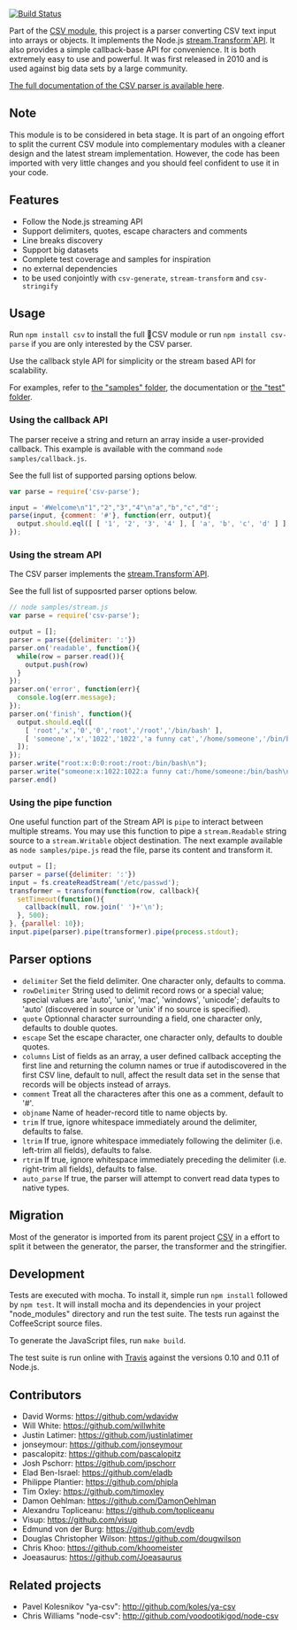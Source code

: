[![Build Status](https://secure.travis-ci.org/wdavidw/node-csv-parse.png)](http://travis-ci.org/wdavidw/node-csv-parse)

Part of the [CSV module](https://github.com/wdavidw/node-csv), this project is a
parser converting CSV text input into arrays or objects. It implements the 
Node.js [stream.Transform`API](http://nodejs.org/api/stream.html#stream_class_stream_transform). It also provides a simple callback-base API for convenience. It is both extremely easy to use and powerful. It was first
released in 2010 and is used against big data sets by a large community.

[The full documentation of the CSV parser is available here](http://www.adaltas.com/projects/node-csv/).

Note
----

This module is to be considered in beta stage. It is part of an ongoing effort 
to split the current CSV module into complementary modules with a cleaner design 
and the latest stream implementation. However, the code has been imported with 
very little changes and you should feel confident to use it in your code.

Features
----

*   Follow the Node.js streaming API
*   Support delimiters, quotes, escape characters and comments
*   Line breaks discovery
*   Support big datasets
*   Complete test coverage and samples for inspiration
*   no external dependencies
*   to be used conjointly with `csv-generate`, `stream-transform` and `csv-stringify`


Usage
-----

Run `npm install csv` to install the full CSV module or run 
`npm install csv-parse` if you are only interested by the CSV parser.

Use the callback style API for simplicity or the stream based API for 
scalability.

For examples, refer to [the "samples" folder][csv-samples], 
the documentation or [the "test" folder][csv-test].

### Using the callback API

The parser receive a string and return an array inside a user-provided 
callback. This example is available with the command `node samples/callback.js`.

See the full list of supported parsing options below.

```javascript
var parse = require('csv-parse');

input = '#Welcome\n"1","2","3","4"\n"a","b","c","d"';
parse(input, {comment: '#'}, function(err, output){
  output.should.eql([ [ '1', '2', '3', '4' ], [ 'a', 'b', 'c', 'd' ] ]);
});
```

### Using the stream API

The CSV parser implements the [stream.Transform`API](http://nodejs.org/api/stream.html#stream_class_stream_transform).

See the full list of supposrted parser options below.
    
```javascript
// node samples/stream.js
var parse = require('csv-parse');

output = [];
parser = parse({delimiter: ':'})
parser.on('readable', function(){
  while(row = parser.read()){
    output.push(row)
  }
});
parser.on('error', function(err){
  console.log(err.message);
});
parser.on('finish', function(){
  output.should.eql([
    [ 'root','x','0','0','root','/root','/bin/bash' ],
    [ 'someone','x','1022','1022','a funny cat','/home/someone','/bin/bash' ]
  ]);
});
parser.write("root:x:0:0:root:/root:/bin/bash\n");
parser.write("someone:x:1022:1022:a funny cat:/home/someone:/bin/bash\n");
parser.end()
```

### Using the pipe function

One useful function part of the Stream API is `pipe` to interact between 
multiple streams. You may use this function to pipe a `stream.Readable` string 
source to a `stream.Writable` object destination. The next example available as 
`node samples/pipe.js` read the file, parse its content and transform it.

```javascript
output = [];
parser = parse({delimiter: ':'})
input = fs.createReadStream('/etc/passwd');
transformer = transform(function(row, callback){
  setTimeout(function(){
    callback(null, row.join(' ')+'\n');
  }, 500);
}, {parallel: 10});
input.pipe(parser).pipe(transformer).pipe(process.stdout);
```

Parser options
----

*   `delimiter`     Set the field delimiter. One character only, defaults to comma.
*   `rowDelimiter`  String used to delimit record rows or a special value; special values are 'auto', 'unix', 'mac', 'windows', 'unicode'; defaults to 'auto' (discovered in source or 'unix' if no source is specified).
*   `quote`         Optionnal character surrounding a field, one character only, defaults to double quotes.
*   `escape`        Set the escape character, one character only, defaults to double quotes.
*   `columns`       List of fields as an array, a user defined callback accepting the first line and returning the column names or true if autodiscovered in the first CSV line, default to null, affect the result data set in the sense that records will be objects instead of arrays.
*   `comment`       Treat all the characteres after this one as a comment, default to '#'.
*   `objname`       Name of header-record title to name objects by.
*   `trim`          If true, ignore whitespace immediately around the delimiter, defaults to false.
*   `ltrim`         If true, ignore whitespace immediately following the delimiter (i.e. left-trim all fields), defaults to false.
*   `rtrim`         If true, ignore whitespace immediately preceding the delimiter (i.e. right-trim all fields), defaults to false.
*   `auto_parse`    If true, the parser will attempt to convert read data types to native types.


Migration
---------

Most of the generator is imported from its parent project [CSV][csv] in a effort 
to split it between the generator, the parser, the transformer and the 
stringifier.

Development
-----------

Tests are executed with mocha. To install it, simple run `npm install` 
followed by `npm test`. It will install mocha and its dependencies in your 
project "node_modules" directory and run the test suite. The tests run 
against the CoffeeScript source files.

To generate the JavaScript files, run `make build`.

The test suite is run online with [Travis][travis] against the versions 
0.10 and 0.11 of Node.js.

Contributors
------------

*   David Worms: <https://github.com/wdavidw>
*   Will White: <https://github.com/willwhite>
*   Justin Latimer: <https://github.com/justinlatimer>
*   jonseymour: <https://github.com/jonseymour>
*   pascalopitz: <https://github.com/pascalopitz>
*   Josh Pschorr: <https://github.com/jpschorr>
*   Elad Ben-Israel: <https://github.com/eladb>
*   Philippe Plantier: <https://github.com/phipla>
*   Tim Oxley: <https://github.com/timoxley>
*   Damon Oehlman: <https://github.com/DamonOehlman>
*   Alexandru Topliceanu: <https://github.com/topliceanu>
*   Visup: <https://github.com/visup>
*   Edmund von der Burg: <https://github.com/evdb>
*   Douglas Christopher Wilson: <https://github.com/dougwilson>
*   Chris Khoo: <https://github.com/khoomeister>
*   Joeasaurus: <https://github.com/Joeasaurus>

Related projects
----------------

*   Pavel Kolesnikov "ya-csv": <http://github.com/koles/ya-csv>
*   Chris Williams "node-csv": <http://github.com/voodootikigod/node-csv>

[csv]: https://github.com/wdavidw/node-csv
[csv-samples]: https://github.com/wdavidw/node-csv-parse/tree/master/samples
[csv-test]: https://github.com/wdavidw/node-csv-parse/tree/master/test
[travis]: https://travis-ci.org/#!/wdavidw/node-csv-parse

